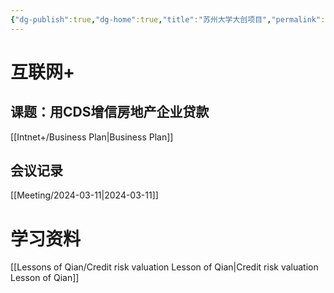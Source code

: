```yaml
---
{"dg-publish":true,"dg-home":true,"title":"苏州大学大创项目","permalink":"//","tags":["gardenEntry"],"dgPassFrontmatter":true}
---
```


# 互联网+
## 课题：用CDS增信房地产企业贷款
[[Intnet+/Business Plan\|Business Plan]]
## 会议记录
[[Meeting/2024-03-11\|2024-03-11]]

# 学习资料
[[Lessons of Qian/Credit risk valuation Lesson of Qian\|Credit risk valuation Lesson of Qian]]

